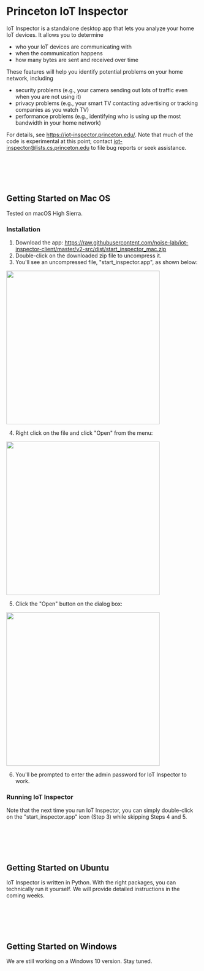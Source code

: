 # Princeton IoT Inspector

IoT Inspector is a standalone desktop app that lets you analyze your home IoT devices. It allows you to determine

* who your IoT devices are communicating with
* when the communication happens
* how many bytes are sent and received over time

These features will help you identify potential problems on your home network, including

* security problems (e.g., your camera sending out lots of traffic even when you are not using it)
* privacy problems (e.g., your smart TV contacting advertising or tracking companies as you watch TV)
* performance problems (e.g., identifying who is using up the most bandwidth in your home network)

For details, see https://iot-inspector.princeton.edu/. Note that much of the code is experimental at this point; contact iot-inspector@lists.cs.princeton.edu to file bug reports or seek assistance.

<br><br><br><br>

## Getting Started on Mac OS

Tested on macOS High Sierra.

### Installation

1. Download the app: https://raw.githubusercontent.com/noise-lab/iot-inspector-client/master/v2-src/dist/start_inspector_mac.zip
2. Double-click on the downloaded zip file to uncompress it.
3. You'll see an uncompressed file, "start_inspector.app", as shown below:

<img src="https://iot-inspector.princeton.edu/static/instructions/mac/01.png" width="400" />

4. Right click on the file and click "Open" from the menu:

<img src="https://iot-inspector.princeton.edu/static/instructions/mac/02.png" width="400" />

5. Click the "Open" button on the dialog box:

<img src="https://iot-inspector.princeton.edu/static/instructions/mac/03.png" width="400" />


6. You'll be prompted to enter the admin password for IoT Inspector to work.

### Running IoT Inspector

Note that the next time you run IoT Inspector, you can simply double-click on the "start_inspector.app" icon (Step 3) while skipping Steps 4 and 5.

<br><br><br><br>

## Getting Started on Ubuntu

IoT Inspector is written in Python. With the right packages, you can technically run it yourself. We will provide detailed instructions in the coming weeks.

<br><br><br><br>

## Getting Started on Windows

We are still working on a Windows 10 version. Stay tuned.
